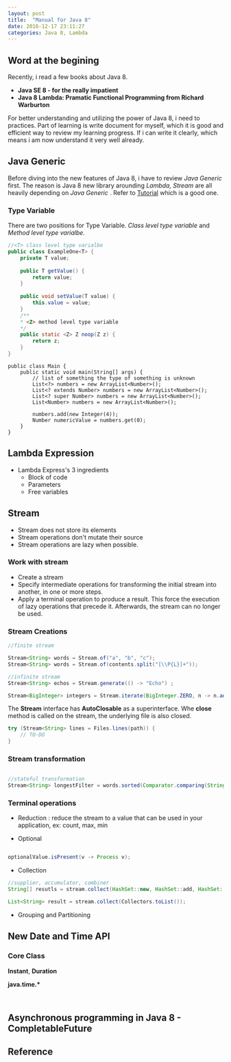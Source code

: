 ```yaml
---
layout: post
title:  "Manual for Java 8"
date: 2016-12-17 23:11:27
categories: Java 8, Lambda
---
```


## Word at the begining
Recently, i read a few books about Java 8. 

- __Java SE 8 - for the really impatient__ 
- __Java 8 Lambda: Pramatic Functional Programming from Richard Warburton__

For better understanding and utilizing the power of Java 8, i need to practices. Part of learning is write document for myself, which it is good and efficient way to review my learning progress. If i can write it clearly, which means i am now understand it very well already.

## Java Generic
Before diving into the new features of Java 8, i have to review _Java Generic_ first. The reason is Java 8 new library arounding _Lambda, Stream_ are all heavily depending on _Java Generic_ .  Refer to [Tutorial](https://www.youtube.com/watch?v=KpxOKRV3ycs) which is a good one.

### Type Variable
There are two positions for Type Variable. _Class level type variable_ and _Method level type varialbe_. 

```java
//<T> class level type varialbe
public class ExampleOne<T> {
    private T value;
    
    public T getValue() {
        return value;
    }
    
    public void setValue(T value) {
        this.value = value;
    }
    /**
    * <Z> method level type variable
    */
    public static <Z> Z noop(Z z) {
        return z;
    }
}
```

```
public class Main {
    public static void main(String[] args) {
        // list of something the type of something is unknown
        List<?> numbers = new ArrayList<Number>(); 
        List<? extends Number> numbers = new ArrayList<Number>();
        List<? super Number> numbers = new ArrayList<Number>();
        List<Number> numbers = new ArrayList<Number>();
        
        numbers.add(new Integer(4));
        Number numericValue = numbers.get(0);
    }
}
```

## Lambda Expression

- Lambda Express's 3 ingredients
	- Block of code
	- Parameters
	- Free variables


## Stream

- Stream does not store its elements
- Stream operations don't mutate their source
- Stream operations are lazy when possible.



### Work with stream
- Create a stream
- Specify intermediate operations for transforming the initial stream into another, in one or more steps.
- Apply a terminal operation to produce a result. This force the execution of lazy operations that precede it. Afterwards, the stream can no longer be used.


### Stream Creations

```java
//finite stream

Stream<String> words = Stream.of("a", "b", "c");
Stream<String> words = Stream.of(contents.split("[\\P{L}]+"));

//infinite stream
Stream<String> echos = Stream.generate(() -> "Echo") ;

Stream<BigInteger> integers = Stream.iterate(BigInteger.ZERO, n -> n.add(Integer.ONE));

```

The __Stream__ interface has __AutoClosable__ as a superinterface. Whe __close__ method is called on the stream, the underlying file is also closed.

```java
try (Stream<String> lines = Files.lines(path)) {
	// TO-DO
}
```

### Stream transformation

```java

//stateful transformation
Stream<String> longestFilter = words.sorted(Comparator.comparing(String::length).reversed());

```

### Terminal operations 

- Reduction : reduce the stream to a value that can be used in your application, ex: count, max, min


- Optional

```java

optionalValue.isPresent(v -> Process v);

```

- Collection

```java
//supplier, accumulator, combiner
String[] resutls = stream.collect(HashSet::new, HashSet::add, HashSet::addAll);

List<String> result = stream.collect(Collectors.toList());
```


- Grouping and Partitioning


## New Date and Time API

### Core Class
__Instant__, __Duration__

__java.time.*__

```java



```
## Asynchronous programming in Java 8  - CompletableFuture


## Reference

